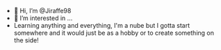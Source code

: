 - 👋 Hi, I’m @Jiraffe98
- 👀 I’m interested in ...
- Learning anything and everything,
  I'm a nube but I gotta start somewhere
  and it would just be as a hobby or to
  create something on the side!
<!---
Jiraffe98/Jiraffe98 is a ✨ special ✨ repository because its `README.md` (this file) appears on your GitHub profile.
You can click the Preview link to take a look at your changes.
--->
